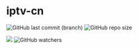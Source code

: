 # iptv-cn
![GitHub last commit (branch)](https://img.shields.io/github/last-commit/frankwuzp/iptv-cn/main?style=flat-square)
![GitHub repo size](https://img.shields.io/github/repo-size/frankwuzp/iptv-cn?style=flat-square)

[![](https://data.jsdelivr.com/v1/package/gh/frankwuzp/iptv-cn/badge)](https://www.jsdelivr.com/package/gh/frankwuzp/iptv-cn)
![GitHub watchers](https://img.shields.io/github/watchers/frankwuzp/iptv-cn?style=social)


